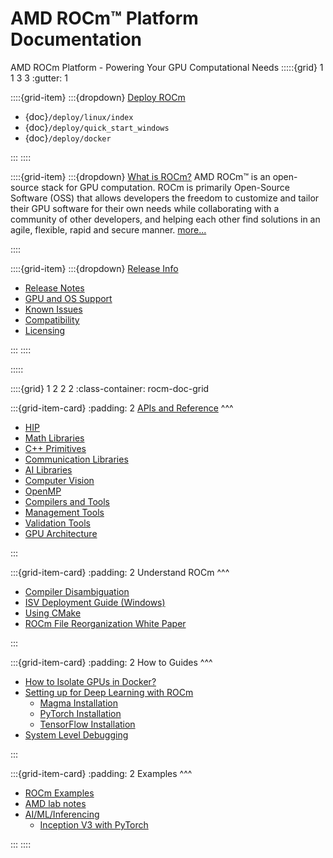 # AMD ROCm™ Platform Documentation
AMD ROCm Platform - Powering Your GPU Computational Needs
:::::{grid} 1 1 3 3
:gutter: 1

::::{grid-item}
:::{dropdown} [Deploy ROCm](deploy)
 
- {doc}`/deploy/linux/index`
- {doc}`/deploy/quick_start_windows`
- {doc}`/deploy/docker`

:::
::::

::::{grid-item}
:::{dropdown} [What is ROCm?](rocm)
AMD ROCm™ is an open-source stack for GPU computation. ROCm is primarily 
Open-Source Software (OSS) that allows developers the freedom to customize and 
tailor their GPU software for their own needs while collaborating with a 
community of other developers, and helping each other find solutions in an 
agile, flexible, rapid and secure manner. [more...](rocm)

::::

::::{grid-item}
:::{dropdown} [Release Info](release)

- [Release Notes](release)
- [GPU and OS Support](release/gpu_os_support)
- [Known Issues](https://github.com/RadeonOpenCompute/ROCm/labels/Verified%20Issue)
- [Compatibility](release/compatibility)
- [Licensing](release/licensing)

:::
::::


:::::

::::{grid} 1 2 2 2
:class-container: rocm-doc-grid

:::{grid-item-card}
:padding: 2
[APIs and Reference](reference/all)
^^^

- [HIP](reference/hip)
- [Math Libraries](reference/gpu_libraries/math)
- [C++ Primitives](reference/gpu_libraries/c++_primitives)
- [Communication Libraries](reference/gpu_libraries/communication)
- [AI Libraries](reference/ai_tools)
- [Computer Vision](reference/computer_vision)
- [OpenMP](reference/openmp/openmp)
- [Compilers and Tools](reference/compilers)
- [Management Tools](reference/management_tools)
- [Validation Tools](reference/validation_tools)
- [GPU Architecture](reference/gpu_arch)

:::

:::{grid-item-card}
:padding: 2
Understand ROCm
^^^

- [Compiler Disambiguation](understand/compiler_disambiguation)
- [ISV Deployment Guide (Windows)](understand/isv_deployment_win)
- [Using CMake](understand/cmake_packages)
- [ROCm File Reorganization White Paper](understand/file_reorg)

:::

:::{grid-item-card}
:padding: 2
How to Guides
^^^

- [How to Isolate GPUs in Docker?](how_to/docker_gpu_isolation)
- [Setting up for Deep Learning with ROCm](how_to/deep_learning_rocm)
  - [Magma Installation](how_to/magma_install/magma_install)
  - [PyTorch Installation](how_to/pytorch_install/pytorch_install)
  - [TensorFlow Installation](how_to/tensorflow_install/tensorflow_install)
- [System Level Debugging](how_to/system_debugging.md)

:::

:::{grid-item-card}
:padding: 2
Examples
^^^

- [ROCm Examples](https://github.com/amd/rocm-examples)
- [AMD lab notes](https://github.com/amd/amd-lab-notes)
- [AI/ML/Inferencing](examples/ai_ml_inferencing)
  - [Inception V3 with PyTorch](examples/inception_casestudy/inception_casestudy)

:::
::::
